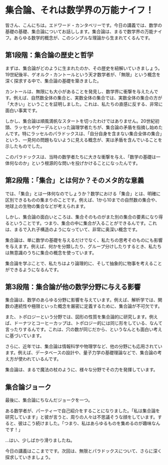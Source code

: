 # 集合論、それは数学界の万能ナイフ！

皆さん、こんにちは。エドワード・カンタベリーです。今日の講義では、数学の基礎の基礎、集合論についてお話しします。集合論は、まるで数学界の万能ナイフ。あらゆる数学的概念が、このシンプルな理論から生まれてくるんです。

## 第1段階：集合論の歴史と哲学

まずは、集合論がどのように生まれたのか、その歴史を紐解いていきましょう。19世紀後半、ゲオルク・カントールという天才数学者が、「無限」という概念を深く探求する中で、集合論の基礎を築きました。

カントールは、無限にも大小があることを発見し、数学界に衝撃を与えたんです。例えば、自然数全体の集合と、実数全体の集合では、実数全体の集合の方が「大きい」ということを証明しました。これは、私たちの直感に反する、非常に面白い事実です。

しかし、集合論は順風満帆なスタートを切ったわけではありません。20世紀初頭、ラッセルやゲーデルといった論理学者たちが、集合論の矛盾を指摘し始めたんです。特にラッセルのパラドックスは、「自分自身を含まない集合全体の集合」という、一見何の問題もないように見える概念が、実は矛盾を含んでいることを示したものでした。

このパラドックスは、当時の数学者たちに大きな衝撃を与え、「数学の基礎は一体何なのか」という根源的な問いを投げかけることになったんです。

## 第2段階：「集合」とは何か？そのメタ的な意義

では、「集合」とは一体何なのでしょうか？数学における「集合」とは、明確に区別できるものの集まりのことです。例えば、1から10までの自然数の集合や、地球上の生物の集合などが考えられます。

しかし、集合論の面白いところは、集合そのものがまた別の集合の要素になり得るということです。つまり、集合の中に集合が入ることができるんです。これは、まるで入れ子構造のようになっていて、非常に奥深い概念です。

集合論は、単に数学の基礎を与えるだけでなく、私たちの思考そのものにも影響を与えます。例えば、何かを分類したり、グループ分けしたりするとき、私たちは無意識のうちに集合の概念を使っています。

集合論を学ぶことで、私たちはより論理的に、そして抽象的に物事を考えることができるようになるんです。

## 第3段階：集合論が他の数学分野に与える影響

集合論は、数学のあらゆる分野に影響を与えています。例えば、解析学では、関数の連続性や極限といった概念を厳密に定義するために、集合論が不可欠です。

また、トポロジーという分野では、図形の性質を集合論的に研究します。例えば、ドーナツとコーヒーカップは、トポロジー的には同じ形をしている、なんて言ったりするんです。これは、穴の数が同じだから、というなんとも面白い考えに基づいています。

さらに、近年では、集合論は情報科学や物理学など、他の分野にも応用されています。例えば、データベースの設計や、量子力学の基礎理論などで、集合論の考え方が使われているんです。

集合論は、まるで魔法の杖のように、様々な分野でその力を発揮しています。

## 集合論ジョーク

最後に、集合論にちなんだジョークを一つ。

ある数学者が、パーティーで自己紹介をすることになりました。「私は集合論を研究しています」と彼が言うと、周りの人々は不思議そうな顔をしています。すると、彼はこう続けました。「つまり、私はあらゆるものを集めるのが趣味なんです！」

...はい、少しばかり滑りましたね。

今日の講義はここまでです。次回は、無限とパラドックスについて、さらに深く探求していきましょう。
